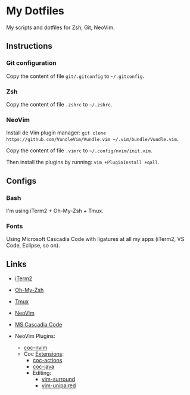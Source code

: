 # My Dotfiles

My scripts and dotfiles for Zsh, Git, NeoVim.

## Instructions

### Git configuration

Copy the content of file `git/.gitconfig` to `~/.gitconfig`.

### Zsh

Copy the content of file `.zshrc` to `~/.zshrc`.

### NeoVim

Install de Vim plugin manager: `git clone https://github.com/VundleVim/Vundle.vim ~/.vim/bundle/Vundle.vim`.

Copy the content of file `.vimrc` to `~/.config/nvim/init.vim`.

Then install the plugins by running: `vim +PluginInstall +qall`.

## Configs

### Bash

I'm using iTerm2 + Oh-My-Zsh + Tmux.

### Fonts

Using Microsoft Cascadia Code with ligatures at all my apps (iTerm2, VS Code, Eclipse, so on).

## Links

* [iTerm2](https://iterm2.com/)
* [Oh-My-Zsh](https://ohmyz.sh/)
* [Tmux](https://github.com/tmux/tmux)
* [NeoVim](https://neovim.io/)
* [MS Cascadia Code](https://github.com/microsoft/cascadia-code)
  
* NeoVim Plugins:
  * [coc-nvim](https://github.com/neoclide/coc.nvim)
  * Coc [Extensions](https://github.com/neoclide/coc.nvim/wiki/Using-coc-extensions):
    * [coc-actions](https://github.com/iamcco/coc-actions)
    * [coc-java](https://github.com/neoclide/coc-java)
    * Editing:
      * [vim-surround](https://github.com/tpope/vim-surround)
      * [vim-unipaired](https://github.com/tpope/vim-unimpaired)
